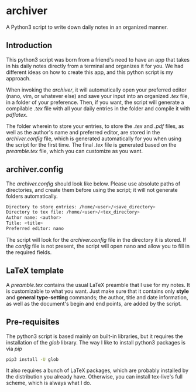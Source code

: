 # archiver
A Python3 script to write down daily notes in an organized manner.

## Introduction
This python3 script was born from a friend's need to have an app that takes in his daily notes directly from a terminal and organizes it for you. We had different ideas on how to create this app, and this python script is my approach.

When invoking the *archiver*, it will automatically open your preferred editor (nano, vim, or whatever else) and save your input into an organized *.tex* file, in a folder of your preference. Then, if you want, the script will generate a compilable *.tex* file with all your daily entries in the folder and compile it with *pdflatex*.

The folder wherein to store your entries, to store the *.tex* and *.pdf* files, as well as the author's name and preferred editor, are stored in the *archiver.config* file, which is generated automatically for you when using the script for the first time. The final *.tex* file is generated based on the *preamble.tex* file, which you can customize as you want.

## archiver.config
The *archiver.config* should look like below. Please use absolute paths of directories, and create them before using the script; it will not generate folders automatically.

```bash
Directory to store entries: /home/<user>/<save_directory>
Directory to tex file: /home/<user>/<tex_directory>
Author name: <author>
Title: <title>
Preferred editor: nano
```

The script will look for the *archiver.config* file in the directory it is stored. If the *config* file is not present, the script will open nano and allow you to fill in the required fields.

## LaTeX template
A *preamble.tex* contains the usual LaTeX preamble that I use for my notes. It is customizable to what you want. Just make sure that it contains only **style** and **general type-setting** commands; the author, title and date information, as well as the document's begin and end points, are added by the script.

## Pre-requisites
The python3 script is based mainly on built-in libraries, but it requires the installation of the *glob* library. The way I like to install python3 packages is via *pip*

```bash
pip3 install -U glob
```

It also requires a bunch of LaTeX packages, which are probably installed by the distribution you already have. Otherwise, you can install tex-live's full scheme, which is always what I do. 
